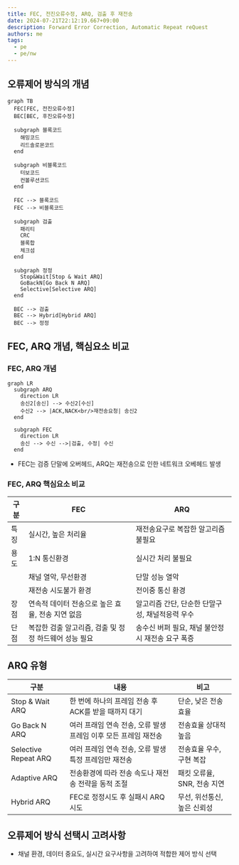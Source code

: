 ```yaml
---
title: FEC, 전진오류수정, ARQ, 검출 후 재전송
date: 2024-07-21T22:12:19.667+09:00
description: Forward Error Correction, Automatic Repeat reQuest
authors: me
tags:
  - pe
  - pe/nw
---
```


## 오류제어 방식의 개념

```mermaid
graph TB
  FEC[FEC, 전진오류수정]
  BEC[BEC, 후진오류수정]

  subgraph 블록코드
    해밍코드
    리드솔로몬코드
  end

  subgraph 비블록코드
    터보코드
    컨볼루션코드
  end

  FEC --> 블록코드
  FEC --> 비블록코드

  subgraph 검출
    패리티
    CRC
    블록합
    체크섬
  end

  subgraph 정정
    Stop&Wait[Stop & Wait ARQ]
    GoBackN[Go Back N ARQ]
    Selective[Selective ARQ]
  end

  BEC --> 검출
  BEC --> Hybrid[Hybrid ARQ]
  BEC --> 정정
```

## FEC, ARQ 개념, 핵심요소 비교

### FEC, ARQ 개념

```mermaid
graph LR
  subgraph ARQ
    direction LR
    송신2[송신] --> 수신2[수신]
    수신2 --> |ACK,NACK<br/>재전송요청| 송신2
  end

  subgraph FEC
    direction LR
    송신 --> 수신 -->|검출, 수정| 수신
  end
```

- FEC는 검증 단말에 오버헤드, ARQ는 재전송으로 인한 네트워크 오베헤드 발생

### FEC, ARQ 핵심요소 비교

| 구분 | FEC | ARQ |
| --- | --- | --- |
| 특징 | 실시간, 높은 처리율 | 재전송요구로 복잡한 알고리즘 불필요 |
| 용도 | 1:N 통신환경 | 실시간 처리 불필요 |
| | 채널 열악, 무선환경 | 단말 성능 열악 |
| | 재전송 시도불가 환경 | 전이중 통신 환경 |
| 장점 | 연속적 데이터 전송으로 높은 효율, 전송 지연 없음 | 알고리즘 간단, 단순한 단말구성, 채널적응력 우수 |
| 단점 | 복잡한 검출 알고리즘, 검출 및 정정 하드웨어 성능 필요 | 송수신 버퍼 필요, 채널 불안정시 재전송 요구 폭증 |

## ARQ 유형

| 구분 | 내용 | 비고 |
| --- | --- | --- |
| Stop & Wait ARQ | 한 번에 하나의 프레임 전송 후 ACK를 받을 때까지 대기 | 단순, 낮은 전송 효율 |
| Go Back N ARQ | 여러 프래임 연속 전송, 오류 발생 프레임 이후 모든 프레임 재전송 | 전송효율 상대적 높음 |
| Selective Repeat ARQ | 여러 프레임 연속 전송, 오류 발생 특정 프레임만 재전송 | 전송효율 우수, 구현 복잡 |
| Adaptive ARQ | 전송환경에 따라 전송 속도나 재전송 전략을 동적 조절 | 패킷 오류율, SNR, 전송 지연 |
| Hybrid ARQ | FEC로 정정시도 후 실패시 ARQ 시도 | 무선, 위선통신, 높은 신뢰성 |

## 오류제어 방식 선택시 고려사항

- 채널 환경, 데이터 중요도, 실시간 요구사항을 고려하여 적합한 제어 방식 선택
